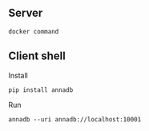 ## Server

```shell
docker command
```

## Client shell

Install

```shell
pip install annadb
```

Run

```shell
annadb --uri annadb://localhost:10001
```